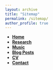 ```yaml
---
layout: archive
title: "Sitemap"
permalink: /sitemap/
author_profile: true
---
```


* **[Home](https://zacharynovack.github.io/)**
* **[Research](https://zacharynovack.github.io/research/)**
* **[Music](https://zacharynovack.github.io/music/)**
* **[Blog Posts](https://zacharynovack.github.io/blog/)**
* **[CV](https://zacharynovack.github.io/CV.pdf)**
* **[Contact](https://zacharynovack.github.io/contact/)**